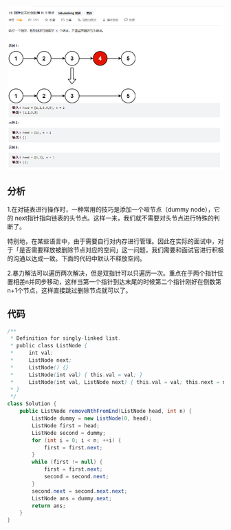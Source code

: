 

![image-20220906100153272](https://raw.githubusercontent.com/qkd90/figureBed/main/202209061001420.png)

## 分析

1.在对链表进行操作时，一种常用的技巧是添加一个哑节点（dummy node），它的 next指针指向链表的头节点。这样一来，我们就不需要对头节点进行特殊的判断了。

特别地，在某些语言中，由于需要自行对内存进行管理。因此在实际的面试中，对于「是否需要释放被删除节点对应的空间」这一问题，我们需要和面试官进行积极的沟通以达成一致。下面的代码中默认不释放空间。

2.暴力解法可以遍历两次解决，但是双指针可以只遍历一次。重点在于两个指针位置相差n并同步移动，这样当第一个指针到达末尾的时候第二个指针刚好在倒数第n+1个节点，这样直接跳过删除节点就可以了。

## 代码

```java
/**
 * Definition for singly-linked list.
 * public class ListNode {
 *     int val;
 *     ListNode next;
 *     ListNode() {}
 *     ListNode(int val) { this.val = val; }
 *     ListNode(int val, ListNode next) { this.val = val; this.next = next; }
 * }
 */
class Solution {
    public ListNode removeNthFromEnd(ListNode head, int n) {
        ListNode dummy = new ListNode(0, head);
        ListNode first = head;
        ListNode second = dummy;
        for (int i = 0; i < n; ++i) {
            first = first.next;
        }
        while (first != null) {
            first = first.next;
            second = second.next;
        }
        second.next = second.next.next;
        ListNode ans = dummy.next;
        return ans;
    }
}
```


